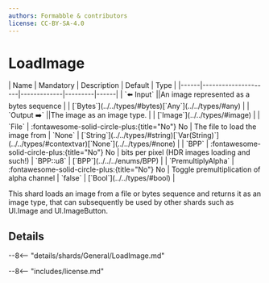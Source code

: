 ```yaml
---
authors: Formabble & contributors
license: CC-BY-SA-4.0
---
```



# LoadImage

<div class="sh-parameters" markdown="1">
| Name | Mandatory | Description | Default | Type |
|------|---------------------|-------------|---------|------|
| `⬅️ Input` ||An image represented as a bytes sequence | | [`Bytes`](../../types/#bytes)[`Any`](../../types/#any) |
| `Output ➡️` ||The image as an image type. | | [`Image`](../../types/#image) |
| `File` | :fontawesome-solid-circle-plus:{title="No"} No  | The file to load the image from | `None` | [`String`](../../types/#string)[`Var(String)`](../../types/#contextvar)[`None`](../../types/#none) |
| `BPP` | :fontawesome-solid-circle-plus:{title="No"} No  | bits per pixel (HDR images loading and such!) | `BPP::u8` | [`BPP`](../../../enums/BPP) |
| `PremultiplyAlpha` | :fontawesome-solid-circle-plus:{title="No"} No  | Toggle premultiplication of alpha channel | `false` | [`Bool`](../../types/#bool) |

</div>

This shard loads an image from a file or bytes sequence and returns it as an image type, that can subsequently be used by other shards such as UI.Image and UI.ImageButton.

## Details

--8<-- "details/shards/General/LoadImage.md"


--8<-- "includes/license.md"

